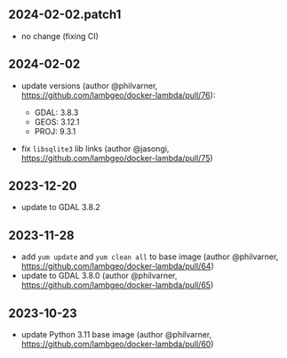 
## 2024-02-02.patch1

- no change (fixing CI)

## 2024-02-02

- update versions (author @philvarner, https://github.com/lambgeo/docker-lambda/pull/76):
    - GDAL: 3.8.3
    - GEOS: 3.12.1
    - PROJ: 9.3.1

- fix `libsqlite3` lib links (author @jasongi, https://github.com/lambgeo/docker-lambda/pull/75)

## 2023-12-20

- update to GDAL 3.8.2

## 2023-11-28

- add `yum update` and `yum clean all` to base image (author @philvarner, https://github.com/lambgeo/docker-lambda/pull/64)
- update to GDAL 3.8.0 (author @philvarner, https://github.com/lambgeo/docker-lambda/pull/65)

## 2023-10-23

- update Python 3.11 base image (author @philvarner, https://github.com/lambgeo/docker-lambda/pull/60)



